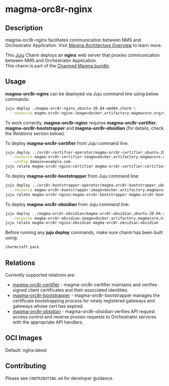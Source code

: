 # magma-orc8r-nginx

## Description

magma-orc8r-nginx facilitates communication between NMS and Orchestrator Application. Visit 
[Magma Architecture Overview](https://docs.magmacore.org/docs/orc8r/architecture_overview) 
to learn more.

This [Juju](https://juju.is/) Charm deploys an **nginx** web server that proxies communication
between NMS and Orchestrator Application.<br>
This charm is part of the [Charmed Magma bundle](https://github.com/canonical/magma-orc8r-dev).

## Usage

**magma-orc8r-nginx** can be deployed via Juju command line using below commands:

```bash
juju deploy ./magma-orc8r-nginx_ubuntu-20.04-amd64.charm \
  --resource magma-orc8r-nginx-image=docker.artifactory.magmacore.org/nginx:1.6.0
```

To work correctly, **magma-orc8r-nginx** requires **magma-orc8r-certifier**, 
**magma-orc8r-bootstrapper** and **magma-orc8r-obsidian** (for details, check the _Relations_ section 
below).

To deploy **magma-orc8r-certifier** from Juju command line:

```bash
juju deploy ../orc8r-certifier-operator/magma-orc8r-certifier_ubuntu-20.04-amd64.charm \
  --resource magma-orc8r-certifier-image=docker.artifactory.magmacore.org/controller:1.6.0 \
  --config domain=example.com
juju relate magma-orc8r-nginx:certifier magma-orc8r-certifier:certifier
```

To deploy **magma-orc8r-bootstrapper** from Juju command line:

```bash
juju deploy ../orc8r-bootstrapper-operator/magma-orc8r-bootstrapper_ubuntu-20.04-amd64.charm \
  --resource magma-orc8r-bootstrapper-image=docker.artifactory.magmacore.org/controller:1.6.0
juju relate magma-orc8r-nginx:magma-orc8r-bootstrapper magma-orc8r-bootstrapper:magma-orc8r-bootstrapper
```

To deploy **magma-orc8r-obsidian** from Juju command line:

```bash
juju deploy ../magma-orc8r-obsidian/magma-orc8r-obsidian_ubuntu-20.04-amd64.charm \
  --resource magma-orc8r-obsidian-image=docker.artifactory.magmacore.org/controller:1.6.0
juju relate magma-orc8r-nginx:obsidian magma-orc8r-obsidian:obsidian
```

Before running any **juju deploy** commands, make sure charm has been built using:
```bash
charmcraft pack
```

## Relations

Currently supported relations are:

- [magma-orc8r-certifier](https://github.com/canonical/magma-orc8r-dev/tree/main/magma-orc8r-certifier) - 
  magma-orc8r-certifier maintains and verifies signed client certificates and their associated
  identities.
- [magma-orc8r-bootstrapper](https://github.com/canonical/magma-orc8r-dev/tree/main/magma-orc8r-bootstrapper) -
  magma-orc8r-bootstrapper manages the certificate bootstrapping process for newly registered gateways 
  and gateways whose cert has expired.
- [magma-orc8r-obsidian](https://github.com/canonical/magma-orc8r-dev/tree/main/magma-orc8r-obsidian) -
  magma-orc8r-obsidian verifies API request access control and reverse proxies requests to Orchestrator 
  services with the appropriate API handlers.


## OCI Images

Default: nginx:latest

## Contributing

Please see `CONTRIBUTING.md` for developer guidance.
